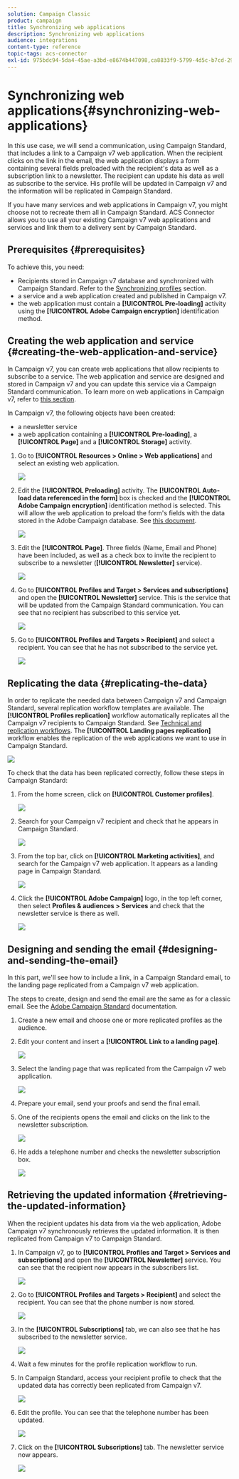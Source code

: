 ```yaml
---
solution: Campaign Classic
product: campaign
title: Synchronizing web applications
description: Synchronizing web applications
audience: integrations
content-type: reference
topic-tags: acs-connector
exl-id: 975bdc94-5da4-45ae-a3bd-e8674b447098,ca8833f9-5799-4d5c-b7cd-290ed213f6ec
---
```

# Synchronizing web applications{#synchronizing-web-applications}

In this use case, we will send a communication, using Campaign Standard, that includes a link to a Campaign v7 web application. When the recipient clicks on the link in the email, the web application displays a form containing several fields preloaded with the recipient's data as well as a subscription link to a newsletter. The recipient can update his data as well as subscribe to the service. His profile will be updated in Campaign v7 and the information will be replicated in Campaign Standard.

If you have many services and web applications in Campaign v7, you might choose not to recreate them all in Campaign Standard. ACS Connector allows you to use all your existing Campaign v7 web applications and services and link them to a delivery sent by Campaign Standard.

## Prerequisites {#prerequisites}

To achieve this, you need:

* Recipients stored in Campaign v7 database and synchronized with Campaign Standard. Refer to the [Synchronizing profiles](../../integrations/using/synchronizing-profiles.md) section.
* a service and a web application created and published in Campaign v7.
* the web application must contain a **[!UICONTROL Pre-loading]** activity using the **[!UICONTROL Adobe Campaign encryption]** identification method.

## Creating the web application and service {#creating-the-web-application-and-service}

In Campaign v7, you can create web applications that allow recipients to subscribe to a service. The web application and service are designed and stored in Campaign v7 and you can update this service via a Campaign Standard communication. To learn more on web applications in Campaign v7, refer to [this section](../../web/using/adding-fields-to-a-web-form.md#subscription-checkboxes).

In Campaign v7, the following objects have been created:

* a newsletter service
* a web application containing a **[!UICONTROL Pre-loading]**, a **[!UICONTROL Page]** and a **[!UICONTROL Storage]** activity.

1. Go to **[!UICONTROL Resources > Online > Web applications]** and select an existing web application.

   ![](assets/acs_connect_lp_2.png)

1. Edit the **[!UICONTROL Preloading]** activity. The **[!UICONTROL Auto-load data referenced in the form]** box is checked and the **[!UICONTROL Adobe Campaign encryption]** identification method is selected. This will allow the web application to preload the form's fields with the data stored in the Adobe Campaign database. See [this document](../../web/using/publishing-a-web-form.md#pre-loading-the-form-data).

   ![](assets/acs_connect_lp_4.png)

1. Edit the **[!UICONTROL Page]**. Three fields (Name, Email and Phone) have been included, as well as a check box to invite the recipient to subscribe to a newsletter (**[!UICONTROL Newsletter]** service). 

   ![](assets/acs_connect_lp_3.png)

1. Go to **[!UICONTROL Profiles and Target > Services and subscriptions]** and open the **[!UICONTROL Newsletter]** service. This is the service that will be updated from the Campaign Standard communication. You can see that no recipient has subscribed to this service yet.

   ![](assets/acs_connect_lp_5.png)

1. Go to **[!UICONTROL Profiles and Targets > Recipient]** and select a recipient. You can see that he has not subscribed to the service yet.

   ![](assets/acs_connect_lp_6.png)

## Replicating the data {#replicating-the-data}

In order to replicate the needed data between Campaign v7 and Campaign Standard, several replication workflow templates are available. The **[!UICONTROL Profiles replication]** workflow automatically replicates all the Campaign v7 recipients to Campaign Standard. See [Technical and replication workflows](../../integrations/using/acs-connector-principles-and-data-cycle.md#technical-and-replication-workflows). The **[!UICONTROL Landing pages replication]** workflow enables the replication of the web applications we want to use in Campaign Standard.

![](assets/acs_connect_lp_1.png)

To check that the data has been replicated correctly, follow these steps in Campaign Standard:

1. From the home screen, click on **[!UICONTROL Customer profiles]**.

   ![](assets/acs_connect_lp_7.png)

1. Search for your Campaign v7 recipient and check that he appears in Campaign Standard.

   ![](assets/acs_connect_lp_8.png)

1. From the top bar, click on **[!UICONTROL Marketing activities]**, and search for the Campaign v7 web application. It appears as a landing page in Campaign Standard.

   ![](assets/acs_connect_lp_9.png)

1. Click the **[!UICONTROL Adobe Campaign]** logo, in the top left corner, then select **Profiles & audiences > Services** and check that the newsletter service is there as well.

   ![](assets/acs_connect_lp_10.png)

## Designing and sending the email {#designing-and-sending-the-email}

In this part, we'll see how to include a link, in a Campaign Standard email, to the landing page replicated from a Campaign v7 web application.

The steps to create, design and send the email are the same as for a classic email. See the [Adobe Campaign Standard](https://helpx.adobe.com/support/campaign/standard.html) documentation.

1. Create a new email and choose one or more replicated profiles as the audience.
1. Edit your content and insert a **[!UICONTROL Link to a landing page]**. 

   ![](assets/acs_connect_lp_12.png)

1. Select the landing page that was replicated from the Campaign v7 web application.

   ![](assets/acs_connect_lp_13.png)

1. Prepare your email, send your proofs and send the final email.
1. One of the recipients opens the email and clicks on the link to the newsletter subscription.

   ![](assets/acs_connect_lp_14.png)

1. He adds a telephone number and checks the newsletter subscription box.

   ![](assets/acs_connect_lp_15.png)

## Retrieving the updated information {#retrieving-the-updated-information}

When the recipient updates his data from via the web application, Adobe Campaign v7 synchronously retrieves the updated information. It is then replicated from Campaign v7 to Campaign Standard.

1. In Campaign v7, go to **[!UICONTROL Profiles and Target > Services and subscriptions]** and open the **[!UICONTROL Newsletter]** service. You can see that the recipient now appears in the subscribers list.

   ![](assets/acs_connect_lp_16.png)

1. Go to **[!UICONTROL Profiles and Targets > Recipient]** and select the recipient. You can see that the phone number is now stored.

   ![](assets/acs_connect_lp_17.png)

1. In the **[!UICONTROL Subscriptions]** tab, we can also see that he has subscribed to the newsletter service.

   ![](assets/acs_connect_lp_18.png)

1. Wait a few minutes for the profile replication workflow to run.
1. In Campaign Standard, access your recipient profile to check that the updated data has correctly been replicated from Campaign v7.

   ![](assets/acs_connect_lp_19.png)

1. Edit the profile. You can see that the telephone number has been updated.

   ![](assets/acs_connect_lp_20.png)

1. Click on the **[!UICONTROL Subscriptions]** tab. The newsletter service now appears.

   ![](assets/acs_connect_lp_21.png)
